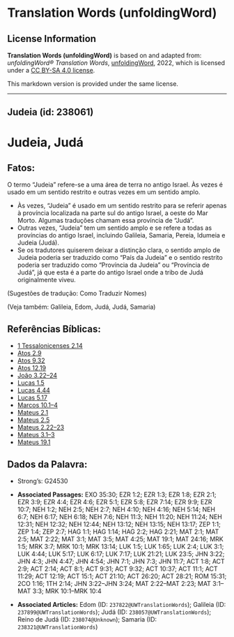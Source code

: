 # Translation Words (unfoldingWord)

## License Information

**Translation Words (unfoldingWord)** is based on and adapted from: _unfoldingWord® Translation Words_, [unfoldingWord](https://unfoldingword.org/utw), 2022, which is licensed under a [CC BY-SA 4.0 license](https://creativecommons.org/licenses/by-sa/4.0/legalcode.en).

This markdown version is provided under the same license.



--------------------------------

## Judeia (id: 238061)

Judeia, Judá
============

Fatos:
------

O termo “Judeia” refere\-se a uma área de terra no antigo Israel. Às vezes é usado em um sentido restrito e outras vezes em um sentido amplo.

* Às vezes, “Judeia” é usado em um sentido restrito para se referir apenas à província localizada na parte sul do antigo Israel, a oeste do Mar Morto. Algumas traduções chamam essa província de “Judá”.
* Outras vezes, “Judeia” tem um sentido amplo e se refere a todas as províncias do antigo Israel, incluindo Galileia, Samaria, Pereia, Idumeia e Judeia (Judá).
* Se os tradutores quiserem deixar a distinção clara, o sentido amplo de Judeia poderia ser traduzido como “País da Judeia” e o sentido restrito poderia ser traduzido como “Província da Judeia” ou “Província de Judá”, já que esta é a parte do antigo Israel onde a tribo de Judá originalmente viveu.

(Sugestões de tradução: Como Traduzir Nomes)

(Veja também: Galileia, Edom, Judá, Judá, Samaria)

Referências Bíblicas:
---------------------

* [1 Tessalonicenses 2\.14](https://ref.ly/1Thess2:14)
* [Atos 2\.9](https://ref.ly/Acts2:9)
* [Atos 9\.32](https://ref.ly/Acts9:32)
* [Atos 12\.19](https://ref.ly/Acts12:19)
* [João 3\.22–24](https://ref.ly/John3:22-John3:24)
* [Lucas 1\.5](https://ref.ly/Luke1:5)
* [Lucas 4\.44](https://ref.ly/Luke4:44)
* [Lucas 5\.17](https://ref.ly/Luke5:17)
* [Marcos 10\.1–4](https://ref.ly/Mark10:1-Mark10:4)
* [Mateus 2\.1](https://ref.ly/Matt2:1)
* [Mateus 2\.5](https://ref.ly/Matt2:5)
* [Mateus 2\.22–23](https://ref.ly/Matt2:22-Matt2:23)
* [Mateus 3\.1–3](https://ref.ly/Matt3:1-Matt3:3)
* [Mateus 19\.1](https://ref.ly/Matt19:1)

Dados da Palavra:
-----------------

* Strong’s: G24530

* **Associated Passages:** EXO 35:30; EZR 1:2; EZR 1:3; EZR 1:8; EZR 2:1; EZR 3:9; EZR 4:4; EZR 4:6; EZR 5:1; EZR 5:8; EZR 7:14; EZR 9:9; EZR 10:7; NEH 1:2; NEH 2:5; NEH 2:7; NEH 4:10; NEH 4:16; NEH 5:14; NEH 6:7; NEH 6:17; NEH 6:18; NEH 7:6; NEH 11:3; NEH 11:20; NEH 11:24; NEH 12:31; NEH 12:32; NEH 12:44; NEH 13:12; NEH 13:15; NEH 13:17; ZEP 1:1; ZEP 1:4; ZEP 2:7; HAG 1:1; HAG 1:14; HAG 2:2; HAG 2:21; MAT 2:1; MAT 2:5; MAT 2:22; MAT 3:1; MAT 3:5; MAT 4:25; MAT 19:1; MAT 24:16; MRK 1:5; MRK 3:7; MRK 10:1; MRK 13:14; LUK 1:5; LUK 1:65; LUK 2:4; LUK 3:1; LUK 4:44; LUK 5:17; LUK 6:17; LUK 7:17; LUK 21:21; LUK 23:5; JHN 3:22; JHN 4:3; JHN 4:47; JHN 4:54; JHN 7:1; JHN 7:3; JHN 11:7; ACT 1:8; ACT 2:9; ACT 2:14; ACT 8:1; ACT 9:31; ACT 9:32; ACT 10:37; ACT 11:1; ACT 11:29; ACT 12:19; ACT 15:1; ACT 21:10; ACT 26:20; ACT 28:21; ROM 15:31; 2CO 1:16; 1TH 2:14; JHN 3:22–JHN 3:24; MAT 2:22–MAT 2:23; MAT 3:1–MAT 3:3; MRK 10:1–MRK 10:4
* **Associated Articles:** Edom (ID: `237822@UWTranslationWords`); Galileia (ID: `237899@UWTranslationWords`); Judá (ID: `238057@UWTranslationWords`); Reino de Judá (ID: `238074@Unknown`); Samaria (ID: `238321@UWTranslationWords`)


